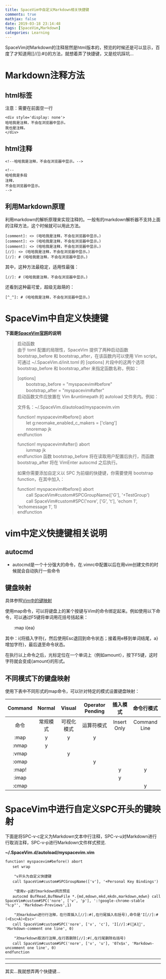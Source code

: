```yaml
---
title: SpaceVim中自定义Markdown相关快捷键
comments: true
mathjax: false
date: 2019-03-18 23:14:48
tags: [SpaceVim,Markdown]
categories: Learning
---
```


<meta name="referrer" content="no-referrer" />

  SpaceVim对Markdown的注释居然是html版本的，预览的时候还是可以显示，百度了才知道用[[//]]:#()的方法，就想着弄了快捷键，又是挖坑踩坑...
  <!--more-->
# Markdown注释方法

## html标签 
注意：需要在前面空一行
```
<div style='display: none'>
哈哈我是注释，不会在浏览器中显示。
我也是注释。
</div>
```

## html注释
```
<!--哈哈我是注释，不会在浏览器中显示。-->

<!--
哈哈我是多段
注释，
不会在浏览器中显示。
-->
```

## 利用Markdown原理
利用markdown的解析原理来实现注释的。一般有的markdown解析器不支持上面的注释方法，这个时候就可以用此方法。

```
[comment]: <> (哈哈我是注释，不会在浏览器中显示。)
[comment]: <> (哈哈我是注释，不会在浏览器中显示。)
[comment]: <> (哈哈我是注释，不会在浏览器中显示。)
[//]: <> (哈哈我是注释，不会在浏览器中显示。)
[//]: # (哈哈我是注释，不会在浏览器中显示。)
```

其中，这种方法最稳定，适用性最强：
```
[//]: # (哈哈我是注释，不会在浏览器中显示。)
```

还看到这种最可爱，超级无敌萌的：
```
[^_^]: # (哈哈我是注释，不会在浏览器中显示。)
```

# SpaceVim中自定义快捷键
**下面是[SpaceVim官网](https://spacevim.org/cn)的说明**
> 启动函数   
> 由于 toml 配置的局限性，SpaceVim 提供了两种启动函数 bootstrap_before 和 bootstrap_after，在该函数内可以使用 Vim script。 
> 可通过 ~/.SpaceVim.d/init.toml 的 [options] 片段中的这两个选项 bootstrap_before 和 bootstrap_after 来指定函数名称，例如：
> 
> [options]  
> 　　bootstrap_before = "myspacevim#before"  
>  　　bootstrap_after  = "myspacevim#after"  
> 启动函数文件应放置在 Vim &runtimepath 的 autoload 文件夹内。例如：
> 
> 文件名：~/.SpaceVim.d/autoload/myspacevim.vim
> 
> function! myspacevim#before() abort  
> 　　let g:neomake_enabled_c_makers = ['clang']  
> 　　nnoremap jk <esc>  
> endfunction
> 
> function! myspacevim#after() abort  
> 　　iunmap jk  
> endfunction
> 函数 bootstrap_before 将在读取用户配置后执行，而函数 bootstrap_after 将在 VimEnter autocmd 之后执行。
> 
> 如果你需要添加自定义以 SPC 为前缀的快捷键，你需要使用 bootstrap function，在其中加入：
> 
> function! myspacevim#before() abort  
> 　　call SpaceVim#custom#SPCGroupName(['G'], '+TestGroup')  
> 　　call SpaceVim#custom#SPC('nore', ['G', 't'], 'echom 1', 'echomessage 1', 1)  
> endfunction

# vim中定义快捷键相关说明

## autocmd
- autocmd是一个十分强大的命令，在.vimrc中配置以后在用vim创建文件的时候就会自动执行一些命令

## 键盘映射
具体参照[Vim中的键映射](https://www.cnblogs.com/softwaretesting/archive/2011/09/28/2194515.html)


使用map命令，可以将键盘上的某个按键与Vim的命令绑定起来。例如使用以下命令，可以通过F5键将单词用花括号括起来：   

　　:map <F5> i{e<Esc>a}<Esc>  

其中：i{将插入字符{，然后使用Esc退回到命令状态；接着用e移到单词结尾，a}增加字符}，最后退至命令状态。

在执行以上命令之后，光标定位在一个单词上（例如amount），按下F5键，这时字符就会变成{amount}的形式。   

## 不同模式下的键盘映射
使用下表中不同形式的map命令，可以针对特定的模式设置键盘映射：


| Command  | Normal   | Visual    |Operator Pending |   插入模式  |命令行模式     |
| 	:---:  |	:---:   |	:---:     |	:---:           |	:---:       |	:---:         |
|   命令 	 | 常规模式 |可视化模式 |运算符模式       |	Insert Only | Command Line  |
| :map	   |     y	  |      y    |       	y       |             |               |    
| :nmap	   | y        |           |                 |             |               | 
| :vmap	 	 |          |       y   |                 |             |               |           
| :omap	 	 |          |           |        y        |             |               |  
| :map!	 	 |          |           |                 |       	y	  |     y         |         
| :imap	 	 |          |           |                 |    	y       |               |       
| :cmap	 	 |          |           |                 |             |     	y       |   

# SpaceVim中进行自定义SPC开头的键映射
下面是将SPC-v-c定义为Markdown文本中行注释，SPC-v-u对Markdown进行行取消注释，SPC-v-p进行Markdown文件样式预览.

**~/.SpaceVim.d/autoload/myspacevim.vim**

```
function! myspacevim#before() abort
　　set wrap

    "v开头为自定义快捷键
　　call SpaceVim#custom#SPCGroupName(['v'], '+Personal Key Bindings')

    "使用v-p进行markdown网页预览
　　autocmd BufRead,BufNewFile *.{md,mdown,mkd,mkdn,markdown,mdwn} call SpaceVim#custom#SPC('nore', ['v', 'p'], ':!google-chrome-stable "%:p"', 'Markdown-Previews',1)

    "对markdown进行行注释，在行首插入[//]:#(,在行尾插入右括号),命令是'I[//]:#(<Esc>A)<Esc>' 
　　call SpaceVim#custom#SPC('nore', ['v', 'c'], 'I[//]:#(A)', 'Markdown-comment one line', 0)

    "对markdown取消行注释,在行首删除[//]:#(,在行尾删除右括号)
　　call SpaceVim#custom#SPC('nore', ['v', 'u'], '07x$x', 'Markdown-uncomment one line', 0)
endfunction

```

---------------
---------------

其实...我就想弄两个快捷键...
